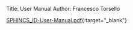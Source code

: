 Title: User Manual
Author: Francesco Torsello

[SPHINCS_ID-User-Manual.pdf](../SPHINCS_ID-User_Manual.pdf){:target="_blank"}
